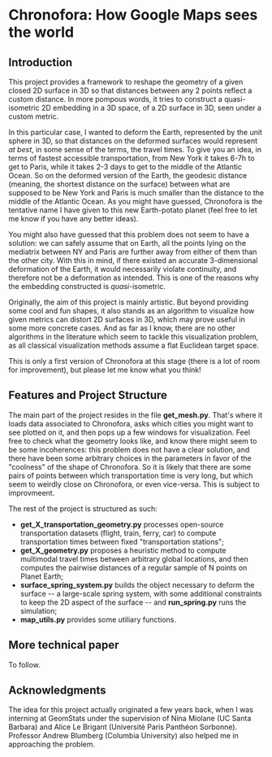 # Chronofora: How Google Maps sees the world

## Introduction

This project provides a framework to reshape the geometry of a given closed 2D surface in 3D so that distances between any 2 points reflect a custom distance. In more pompous words, it tries to construct a quasi-isometric 2D embedding in a 3D space, of a 2D surface in 3D, seen under a custom metric.

In this particular case, I wanted to deform the Earth, represented by the unit sphere in 3D, so that distances on the deformed surfaces would represent _at best_, in some sense of the terms, the travel times. To give you an idea, in terms of fastest accessible transportation, from New York it takes 6-7h to get to Paris, while it takes 2-3 days to get to the middle of the Atlantic Ocean. So on the deformed version of the Earth, the geodesic distance (meaning, the shortest distance on the surface) between what are supposed to be New York and Paris is much smaller than the distance to the middle of the Atlantic Ocean. As you might have guessed, Chronofora is the tentative name I have given to this new Earth-potato planet (feel free to let me know if you have any better ideas).

You might also have guessed that this problem does not seem to have a solution: we can safely assume that on Earth, all the points lying on the mediatrix between NY and Paris are further away from either of them than the other city. With this in mind, if there existed an accurate 3-dimensional deformation of the Earth, it would necessarily violate continuity, and therefore not be a deformation as intended. This is one of the reasons why the embedding constructed is _quasi_-isometric.

Originally, the aim of this project is mainly artistic. But beyond providing some cool and fun shapes, it also stands as an algorithm to visualize how given metrics can distort 2D surfaces in 3D, which may prove useful in some more concrete cases. And as far as I know, there are no other algorithms in the literature which seem to tackle this visualization problem, as all classical visualization methods assume a flat Euclidean target space.

This is only a first version of Chronofora at this stage (there is a lot of room for improvement), but please let me know what you think!

## Features and Project Structure

The main part of the project resides in the file __get_mesh.py__. That's where it loads data associated to Chronofora, asks which cities you might want to see plotted on it, and then pops up a few windows for visualization. Feel free to check what the geometry looks like, and know there might seem to be some incoherences: this problem does not have a clear solution, and there have been some arbitrary choices in the parameters in favor of the "coolness" of the shape of Chronofora. So it is likely that there are some  pairs of points between which transportation time is very long, but which seem to weirdly close on Chronofora, or even vice-versa. This is subject to improvmeent.

The rest of the project is structured as such:
- __get_X_transportation_geometry.py__ processes open-source transportation datasets (flight, train, ferry, car) to compute transportation times between fixed "transportation stations";
- __get_X_geometry.py__ proposes a heuristic method to compute multimodal travel times between arbitrary global locations, and then computes the pairwise distances of a regular sample of N points on Planet Earth;
- __surface_spring_system.py__ builds the object necessary to deform the surface -- a large-scale spring system, with some additional constraints to keep the 2D aspect of the surface -- and __run_spring.py__ runs the simulation;
- __map_utils.py__ provides some utiliary functions.

## More technical paper

To follow.

## Acknowledgments

The idea for this project actually originated a few years back, when I was interning at GeomStats under the supervision of Nina Miolane (UC Santa Barbara) and Alice Le Brigant (Université Paris Panthéon Sorbonne). Professor Andrew Blumberg (Columbia University) also helped me in approaching the problem. 


